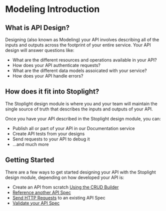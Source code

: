 # Modeling Introduction 

## What is API Design? 

Designing (also known as Modeling) your API involves describing all of the inputs and outputs across the footprint of your entire service. Your API design will answer questions like: 

- What are the different resources and operations available in your API?
- How does your API authenticate requests? 
- What are the different data models assoicated with your service? 
- How does your API handle errors? 

## How does it fit into Stoplight? 

The Stoplight design module is where you and your team will maintain the single source of truth that describes the inputs and outputs of your API. 

Once you have your API described in the Stoplight design module, you can: 

- Publish all or part of your API in our Documentation service 
- Create API tests from your designs 
- Send requests to your API to debug it 
- ...and much more 

## Getting Started 

There are a few ways to get started designing your API with the Stoplight design module, depending on how developed your API is:

- Create an API from scratch [Using the CRUD Builder](/modeling/modeling-with-openapi/using-the-crud-builder)
- [Reference another API Spec](/modeling/modeling-with-openapi/referencing-another-api-spec)
- [Send HTTP Requests](/modeling/modeling-with-openapi/sending-http-requests) to an existing API Spec 
- [Validate your API Spec](/modeling/modeling-with-openapi/validating-your-api-sec)
